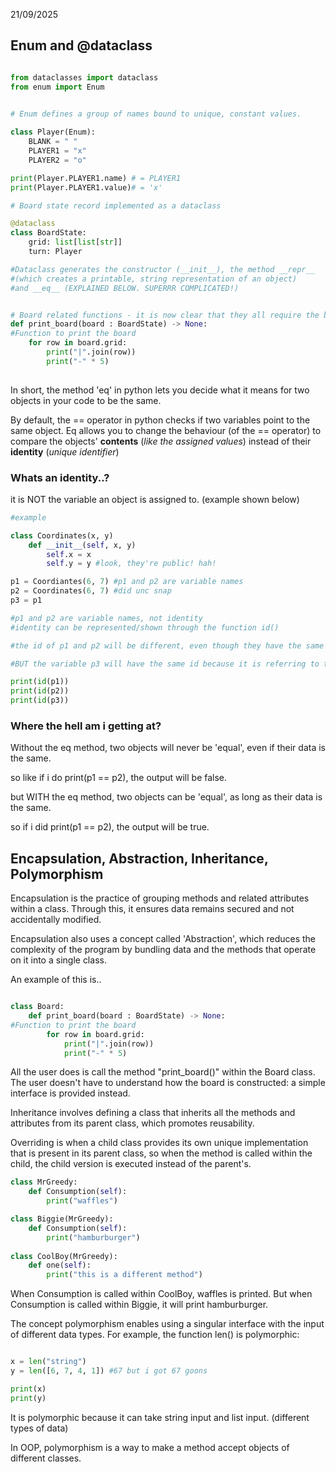 
21/09/2025 
## Enum and @dataclass 
```python

from dataclasses import dataclass
from enum import Enum

  
# Enum defines a group of names bound to unique, constant values.

class Player(Enum):
	BLANK = " "
	PLAYER1 = "x"
	PLAYER2 = "o"

print(Player.PLAYER1.name) # = PLAYER1
print(Player.PLAYER1.value)# = 'x'

# Board state record implemented as a dataclass

@dataclass
class BoardState:
	grid: list[list[str]]
	turn: Player

#Dataclass generates the constructor (__init__), the method __repr__ 
#(which creates a printable, string representation of an object)
#and __eq__ (EXPLAINED BELOW. SUPERRR COMPLICATED!)


# Board related functions - it is now clear that they all require the board state
def print_board(board : BoardState) -> None:
#Function to print the board
	for row in board.grid:
		print("|".join(row))
		print("-" * 5)
		
```

In short, the method 'eq' in python lets you decide what it means for two objects in your code to be the same.  

By default, the == operator in python checks if two variables point to the same object. Eq allows you to change the behaviour (of the == operator) to compare the objects' **contents** (*like the assigned values*) instead of their **identity** (*unique identifier*)

### Whats an identity..?

it is NOT the variable an object is assigned to. (example shown below)

```python
#example

class Coordinates(x, y)
	def __init__(self, x, y)
		self.x = x
		self.y = y #look, they're public! hah!

p1 = Coordiantes(6, 7) #p1 and p2 are variable names
p2 = Coordinates(6, 7) #did unc snap
p3 = p1

#p1 and p2 are variable names, not identity
#identity can be represented/shown through the function id()

#the id of p1 and p2 will be different, even though they have the same values (contents), showing that they are different objects

#BUT the variable p3 will have the same id because it is referring to the variable p1, which has an object assigned to it

print(id(p1))
print(id(p2))
print(id(p3))

```

### Where the hell am i getting at?

Without the eq method, two objects will never be 'equal', even if their data is the same.

so like if i do print(p1 == p2), the output will be false.


but WITH the eq method, two objects can be 'equal', as long as their data is the same.

so if i did print(p1 == p2), the output will be true.


## Encapsulation, Abstraction, Inheritance, Polymorphism

Encapsulation is the practice of grouping methods and related attributes within a class. Through this, it ensures data remains secured and not accidentally modified.

Encapsulation also uses a concept called 'Abstraction', which reduces the complexity of the program by bundling data and the methods that operate on it into a single class. 

An example of this is.. 

```python

class Board:
	def print_board(board : BoardState) -> None:
#Function to print the board
		for row in board.grid:
			print("|".join(row))
			print("-" * 5)
```
All the user does is call the method "print_board()" within the Board class. The user doesn't have to understand how the board is constructed: a simple interface is provided instead.

Inheritance involves defining a class that inherits all the methods and attributes from its parent class, which promotes reusability.

Overriding is when a child class provides its own unique implementation that is present in its parent class, so when the method is called within the child, the child version is executed instead of the parent's.

```python
class MrGreedy:
	def Consumption(self):
		print("waffles")

class Biggie(MrGreedy):
	def Consumption(self):
		print("hamburburger")
	
class CoolBoy(MrGreedy):
	def one(self):
		print("this is a different method")

```

When Consumption is called within CoolBoy, waffles is printed. But when Consumption is called within Biggie, it will print hamburburger.


The concept polymorphism enables using a singular interface with the input of different data types. For example, the function len() is polymorphic:

```python

x = len("string")
y = len([6, 7, 4, 1]) #67 but i got 67 goons

print(x)
print(y)

```

It is polymorphic because it can take string input and list input. (different types of data)

In OOP, polymorphism is a way to make a method accept objects of different classes.